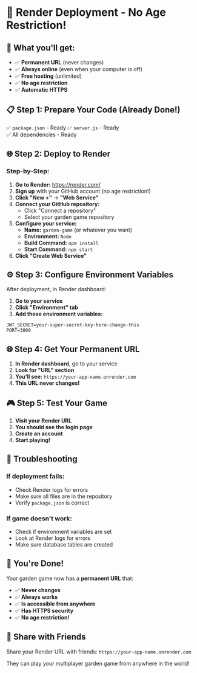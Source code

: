 # 🎨 Render Deployment - No Age Restriction!

## 🎯 **What you'll get:**
- ✅ **Permanent URL** (never changes)
- ✅ **Always online** (even when your computer is off)
- ✅ **Free hosting** (unlimited)
- ✅ **No age restriction**
- ✅ **Automatic HTTPS**

## 📋 **Step 1: Prepare Your Code (Already Done!)**
✅ `package.json` - Ready
✅ `server.js` - Ready  
✅ All dependencies - Ready

## 🌐 **Step 2: Deploy to Render**

### **Step-by-Step:**

1. **Go to Render:** https://render.com/
2. **Sign up** with your GitHub account (no age restriction!)
3. **Click "New +"** → **"Web Service"**
4. **Connect your GitHub repository:**
   - Click "Connect a repository"
   - Select your garden game repository
5. **Configure your service:**
   - **Name:** `garden-game` (or whatever you want)
   - **Environment:** `Node`
   - **Build Command:** `npm install`
   - **Start Command:** `npm start`
6. **Click "Create Web Service"**

## ⚙️ **Step 3: Configure Environment Variables**

After deployment, in Render dashboard:

1. **Go to your service**
2. **Click "Environment" tab**
3. **Add these environment variables:**

```
JWT_SECRET=your-super-secret-key-here-change-this
PORT=3000
```

## 🌐 **Step 4: Get Your Permanent URL**

1. **In Render dashboard**, go to your service
2. **Look for "URL" section**
3. **You'll see:** `https://your-app-name.onrender.com`
4. **This URL never changes!**

## 🎮 **Step 5: Test Your Game**

1. **Visit your Render URL**
2. **You should see the login page**
3. **Create an account**
4. **Start playing!**

## 🔧 **Troubleshooting**

### **If deployment fails:**
- Check Render logs for errors
- Make sure all files are in the repository
- Verify `package.json` is correct

### **If game doesn't work:**
- Check if environment variables are set
- Look at Render logs for errors
- Make sure database tables are created

## 🎉 **You're Done!**

Your garden game now has a **permanent URL** that:
- ✅ **Never changes**
- ✅ **Always works**
- ✅ **Is accessible from anywhere**
- ✅ **Has HTTPS security**
- ✅ **No age restriction!**

## 📱 **Share with Friends**

Share your Render URL with friends:
`https://your-app-name.onrender.com`

They can play your multiplayer garden game from anywhere in the world!
